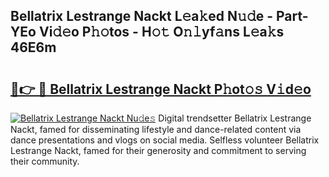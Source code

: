 ## Bellatrix Lestrange Nackt L𝚎a𝚔ed N𝚞𝚍e - Part-YEo Vi𝚍𝚎o P𝚑𝚘tos - H𝚘𝚝 O𝚗𝚕yf𝚊ns L𝚎a𝚔s 46E6m

# <h2><a href="http://kfc3a5n.oniu.top/?m=Bellatrix+Lestrange+Nackt">🔗👉 🔴 Bellatrix Lestrange Nackt P𝚑ot𝚘𝚜 V𝚒d𝚎o</a></h2>

[![Bellatrix Lestrange Nackt Nu𝚍e𝚜](https://i.imgur.com/0qMVB7G.gif)](http://kfc3a5n.oniu.top/?m=Bellatrix+Lestrange+Nackt)
Digital trendsetter Bellatrix Lestrange Nackt, famed for disseminating lifestyle and dance-related content via dance presentations and vlogs on social media. Selfless volunteer Bellatrix Lestrange Nackt, famed for their generosity and commitment to serving their community.  
